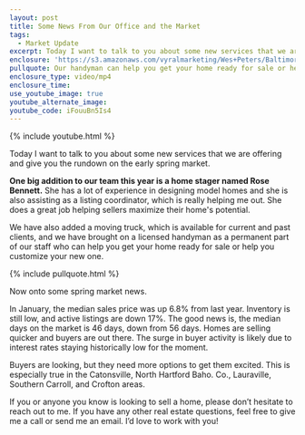 ```yaml
---
layout: post
title: Some News From Our Office and the Market
tags:
  - Market Update
excerpt: Today I want to talk to you about some new services that we are offering and give you the rundown on the early spring market.
enclosure: 'https://s3.amazonaws.com/vyralmarketing/Wes+Peters/Baltimore+Metro+Real+Estate-+The+latest+news+on+the+market+and+our+team.mp4'
pullquote: Our handyman can help you get your home ready for sale or help customize your new one.
enclosure_type: video/mp4
enclosure_time:
use_youtube_image: true
youtube_alternate_image:
youtube_code: iFouuBn5Is4
---
```



{% include youtube.html %}

Today I want to talk to you about some new services that we are offering and give you the rundown on the early spring market.

**One big addition to our team this year is a home stager named Rose Bennett.** She has a lot of experience in designing model homes and she is also assisting as a listing coordinator, which is really helping me out. She does a great job helping sellers maximize their home's potential.

We have also added a moving truck, which is available for current and past clients, and we have brought on a licensed handyman as a permanent part of our staff who can help you get your home ready for sale or help you customize your new one.

{% include pullquote.html %}

Now onto some spring market news.

In January, the median sales price was up 6.8% from last year. Inventory is still low, and active listings are down 17%. The good news is, the median days on the market is 46 days, down from 56 days. Homes are selling quicker and buyers are out there. The surge in buyer activity is likely due to interest rates staying historically low for the moment.

Buyers are looking, but they need more options to get them excited. This is especially true in the Catonsville, North Hartford Baho. Co., Lauraville, Southern Carroll, and Crofton areas.

If you or anyone you know is looking to sell a home, please don’t hesitate to reach out to me. If you have any other real estate questions, feel free to give me a call or send me an email. I’d love to work with you!